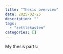 ```yaml
---
title: "Thesis overview"
date: 2025-02-25
description: ""
tags: 
  - "zettlekasten"
categories: []
---
```


My thesis parts:

```mermaid

```